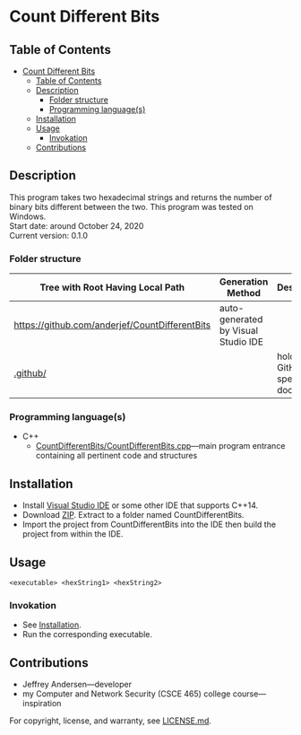 # Count Different Bits

## Table of Contents

- [Count Different Bits](#count-different-bits)
  - [Table of Contents](#table-of-contents)
  - [Description](#description)
    - [Folder structure](#folder-structure)
    - [Programming language(s)](#programming-languages)
  - [Installation](#installation)
  - [Usage](#usage)
    - [Invokation](#invokation)
  - [Contributions](#contributions)

## Description

This program takes two hexadecimal strings and returns the number of binary bits different between the two. This program was tested on Windows.  
Start date: around October 24, 2020  
Current version: 0.1.0  

### Folder structure

| Tree with Root Having Local Path | Generation Method | Description |
| -------------------------------- | ----------------- | ----------- |
| <https://github.com/anderjef/CountDifferentBits> | auto-generated by Visual Studio IDE | <!-- --> |
| [.github/](.github/) | <!-- --> | holds GitHub-specific documents |

### Programming language(s)

- C++
  - [CountDifferentBits/CountDifferentBits.cpp](CountDifferentBits/CountDifferentBits.cpp)&mdash;main program entrance containing all pertinent code and structures

## Installation

- Install [Visual Studio IDE](https://visualstudio.microsoft.com/downloads/) or some other IDE that supports C++14.
- Download [ZIP](https://github.com/anderjef/CountDifferentBits/archive/main.zip). Extract to a folder named CountDifferentBits.
- Import the project from CountDifferentBits into the IDE then build the project from within the IDE.

## Usage

`<executable> <hexString1> <hexString2>`

### Invokation

- See [Installation](#installation).
- Run the corresponding executable.

## Contributions

- Jeffrey Andersen&mdash;developer
- my Computer and Network Security (CSCE 465) college course&mdash;inspiration

For copyright, license, and warranty, see [LICENSE.md](LICENSE.md).
